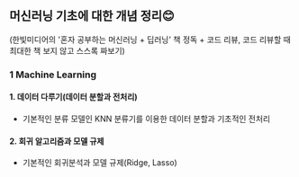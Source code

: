 ## 머신러닝 기초에 대한 개념 정리😊
(한빛미디어의 '혼자 공부하는 머신러닝 + 딥러닝' 책 정독 + 코드 리뷰, 코드 리뷰할 때 최대한 책 보지 않고 스스록 짜보기)

### 1 Machine Learning
#### 1. 데이터 다루기(데이터 분할과 전처리)
- 기본적인 분류 모델인 KNN 분류기를 이용한 데이터 분할과 기초적인 전처리
#### 2. 회귀 알고리즘과 모델 규제
- 기본적인 회귀분석과 모델 규제(Ridge, Lasso)
